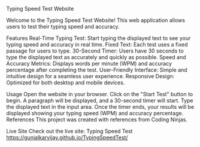Typing Speed Test Website

Welcome to the Typing Speed Test Website! This web application allows users to test their typing speed and accuracy.

Features
Real-Time Typing Test: Start typing the displayed text to see your typing speed and accuracy in real time.
Fixed Text: Each test uses a fixed passage for users to type.
30-Second Timer: Users have 30 seconds to type the displayed text as accurately and quickly as possible.
Speed and Accuracy Metrics: Displays words per minute (WPM) and accuracy percentage after completing the test.
User-Friendly Interface: Simple and intuitive design for a seamless user experience.
Responsive Design: Optimized for both desktop and mobile devices.

Usage
Open the website in your browser.
Click on the "Start Test" button to begin.
A paragraph will be displayed, and a 30-second timer will start.
Type the displayed text in the input area.
Once the timer ends, your results will be displayed showing your typing speed (WPM) and accuracy percentage.
References
This project was created with references from Coding Ninjas.

Live Site
Check out the live site: Typing Speed Test https://gunjalkarvijay.github.io/TypingSpeedTest/
